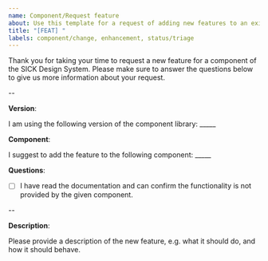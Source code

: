 ```yaml
---
name: Component/Request feature
about: Use this template for a request of adding new features to an existing component.
title: "[FEAT] "
labels: component/change, enhancement, status/triage
---
```


Thank you for taking your time to request a new feature for a component of the SICK Design System. Please make sure to answer the questions below to give us more information about your request.

--

**Version**:

I am using the following version of the component library: _____

**Component**:

I suggest to add the feature to the following component: _____

**Questions**:

- [ ] I have read the documentation and can confirm the functionality is not provided by the given component.

--

**Description**:

Please provide a description of the new feature, e.g. what it should do, and how it should behave.
